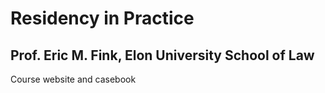 # Residency in Practice

## Prof. Eric M. Fink, Elon University School of Law

Course website and casebook
